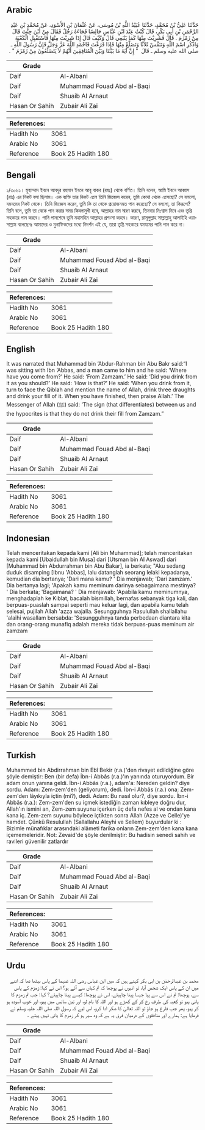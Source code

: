 ## Arabic


<div dir="rtl" lang="ar" style={{fontSize:'larger',backgroundColor:'#f8f9fa',padding:20}}>
حَدَّثَنَا عَلِيُّ بْنُ مُحَمَّدٍ، حَدَّثَنَا عُبَيْدُ اللَّهِ بْنُ مُوسَى، عَنْ عُثْمَانَ بْنِ الأَسْوَدِ، عَنْ مُحَمَّدِ بْنِ عَبْدِ الرَّحْمَنِ بْنِ أَبِي بَكْرٍ، قَالَ كُنْتُ عِنْدَ ابْنِ عَبَّاسٍ جَالِسًا فَجَاءَهُ رَجُلٌ فَقَالَ مِنْ أَيْنَ جِئْتَ قَالَ مِنْ زَمْزَمَ ‏.‏ قَالَ فَشَرِبْتَ مِنْهَا كَمَا يَنْبَغِي قَالَ وَكَيْفَ قَالَ إِذَا شَرِبْتَ مِنْهَا فَاسْتَقْبِلِ الْكَعْبَةَ وَاذْكُرِ اسْمَ اللَّهِ وَتَنَفَّسْ ثَلاَثًا وَتَضَلَّعْ مِنْهَا فَإِذَا فَرَغْتَ فَاحْمَدِ اللَّهَ عَزَّ وَجَلَّ فَإِنَّ رَسُولَ اللَّهِ ـ صلى الله عليه وسلم ـ قَالَ ‏ "‏ إِنَّ آيَةَ مَا بَيْنَنَا وَبَيْنَ الْمُنَافِقِينَ أَنَّهُمْ لاَ يَتَضَلَّعُونَ مِنْ زَمْزَمَ ‏"‏ ‏.‏
</div>
<div style={{backgroundColor:'#f8f9fa',padding:20, marginBottom: 10}}><table> <thead> <tr> <th>Grade</th> <th></th> </tr> </thead> <tbody> <tr><td>Daif</td><td>Al-Albani</td></tr><tr><td>Daif</td><td>Muhammad Fouad Abd al-Baqi</td></tr><tr><td>Daif</td><td>Shuaib Al Arnaut</td></tr><tr><td>Hasan Or Sahih</td><td>Zubair Ali Zai</td></tr></tbody></table><table> <thead> <tr> <th>References:</th> <th></th> </tr> </thead> <tbody><tr><td>Hadith No</td><td>3061</td></tr><tr><td>Arabic No</td><td>3061</td></tr><tr><td>Reference</td><td>Book 25 Hadith 180</td></tr></tbody></table></div>

## Bengali


<div dir="ltr" lang="bn" style={{fontSize:'larger',backgroundColor:'#f8f9fa',padding:20}}>
১/৩০৬১। মুহাম্মাদ ইবনে আবদুর রহমান ইবনে আবূ বাকর (রহঃ) থেকে বর্ণিত। তিনি বলেন, আমি ইবনে আব্বাস (রাঃ) এর নিকট বসা ছিলাম। এক ব্যক্তি তার নিকট এলে তিনি জিজ্ঞেস করেন, তুমি কোথা থেকে এসেছো? সে বললো, যমযমের নিকট থেকে। তিনি জিজ্ঞেস করেন, তুমি কি তা থেকে প্রয়োজনমত পান করেছো? সে বললো, তা কিরূপে? তিনি বলে, তুমি তা থেকে পান করার সময় কিবলামুখী হবে, আল্লাহর নাম স্মরণ করবে, তিনবার নিঃশ্বাস নিবে এবং তৃপ্তি সহকারে পান করবে। পানি পানশেষে তুমি মহামহিম আল্লাহর প্রশংসা করবে। কারণ, রাসূলুল্লাহ সাল্লাল্লাহু আলাইহি ওয়াসাল্লাম বলেছেনঃ আমাদের ও মুনাফিকদের মধ্যে নিদর্শন এই যে, তারা তৃপ্তি সহকারে যমযমের পানি পান করে না।
</div>
<div style={{backgroundColor:'#f8f9fa',padding:20, marginBottom: 10}}><table> <thead> <tr> <th>Grade</th> <th></th> </tr> </thead> <tbody> <tr><td>Daif</td><td>Al-Albani</td></tr><tr><td>Daif</td><td>Muhammad Fouad Abd al-Baqi</td></tr><tr><td>Daif</td><td>Shuaib Al Arnaut</td></tr><tr><td>Hasan Or Sahih</td><td>Zubair Ali Zai</td></tr></tbody></table><table> <thead> <tr> <th>References:</th> <th></th> </tr> </thead> <tbody><tr><td>Hadith No</td><td>3061</td></tr><tr><td>Arabic No</td><td>3061</td></tr><tr><td>Reference</td><td>Book 25 Hadith 180</td></tr></tbody></table></div>

## English


<div dir="ltr" lang="en" style={{fontSize:'larger',backgroundColor:'#f8f9fa',padding:20}}>
It was narrated that Muhammad bin ‘Abdur-Rahman bin Abu Bakr said:“I was sitting with Ibn ‘Abbas, and a man came to him and he said: ‘Where have you come from?’ He said: ‘From Zamzam.’ He said: ‘Did you drink from it as you should?’ He said: ‘How is that?’ He said: ‘When you drink from it, turn to face the Qiblah and mention the name of Allah, drink three draughts and drink your fill of it. When you have finished, then praise Allah.’ The Messenger of Allah (ﷺ) said: ‘The sign (that differentiates) between us and the hypocrites is that they do not drink their fill from Zamzam.”
</div>
<div style={{backgroundColor:'#f8f9fa',padding:20, marginBottom: 10}}><table> <thead> <tr> <th>Grade</th> <th></th> </tr> </thead> <tbody> <tr><td>Daif</td><td>Al-Albani</td></tr><tr><td>Daif</td><td>Muhammad Fouad Abd al-Baqi</td></tr><tr><td>Daif</td><td>Shuaib Al Arnaut</td></tr><tr><td>Hasan Or Sahih</td><td>Zubair Ali Zai</td></tr></tbody></table><table> <thead> <tr> <th>References:</th> <th></th> </tr> </thead> <tbody><tr><td>Hadith No</td><td>3061</td></tr><tr><td>Arabic No</td><td>3061</td></tr><tr><td>Reference</td><td>Book 25 Hadith 180</td></tr></tbody></table></div>

## Indonesian


<div dir="ltr" lang="id" style={{fontSize:'larger',backgroundColor:'#f8f9fa',padding:20}}>
Telah menceritakan kepada kami [Ali bin Muhammad]; telah menceritakan kepada kami [Ubaidullah bin Musa] dari [Utsman bin Al Aswad] dari [Muhammad bin Abdurrahman bin Abu Bakar], ia berkata; "Aku sedang duduk disamping [Ibnu 'Abbas], lalu datanglah seorang lelaki kepadanya, kemudian dia bertanya; 'Dari mana kamu? ' Dia menjawab; 'Dari zamzam.' Dia bertanya lagi; 'Apakah kamu meminum darinya sebagaimana mestinya? ' Dia berkata; 'Bagaimana? ' Dia menjawab: 'Apabila kamu meminumnya, menghadaplah ke Kiblat, bacalah bismillah, bernafas sebanyak tiga kali, dan berpuas-puaslah sampai seperti mau keluar lagi, dan apabila kamu telah selesai, pujilah Allah 'azza wajalla. Sesungguhnya Rasulullah shallallahu 'alaihi wasallam bersabda: 'Sesungguhnya tanda perbedaan diantara kita dan orang-orang munafiq adalah mereka tidak berpuas-puas meminum air zamzam
</div>
<div style={{backgroundColor:'#f8f9fa',padding:20, marginBottom: 10}}><table> <thead> <tr> <th>Grade</th> <th></th> </tr> </thead> <tbody> <tr><td>Daif</td><td>Al-Albani</td></tr><tr><td>Daif</td><td>Muhammad Fouad Abd al-Baqi</td></tr><tr><td>Daif</td><td>Shuaib Al Arnaut</td></tr><tr><td>Hasan Or Sahih</td><td>Zubair Ali Zai</td></tr></tbody></table><table> <thead> <tr> <th>References:</th> <th></th> </tr> </thead> <tbody><tr><td>Hadith No</td><td>3061</td></tr><tr><td>Arabic No</td><td>3061</td></tr><tr><td>Reference</td><td>Book 25 Hadith 180</td></tr></tbody></table></div>

## Turkish


<div dir="ltr" lang="tr" style={{fontSize:'larger',backgroundColor:'#f8f9fa',padding:20}}>
Muhammed bin Abdirrahman bin Ebî Bekir (r.a.)'den rivayet edildiğine göre şöyle demiştir: Ben (bir defa) İbn-i Abbâs (r.a.)'ın yanında oturuyordum. Bir adam onun yanına geldi. İbn-i Abbâs (r.a.), adam'a: Nereden geldin? diye sordu. Adam: Zem-zem'den (geliyorum), dedi. İbn-i Abbâs (r.a.) ona: Zem-zem'den lâyıkıyla içtin (mi?), dedi. Adam: Bu nasıl olur?, diye sordu. İbn-i Abbâs (r.a.): Zem-zem'den su içmek istediğin zaman kıbleye doğru dur, Allah'ın ismini an, Zem-zem suyunu içerken üç defa nefes al ve ondan kana kana iç. Zem-zem suyunu böylece içtikten sonra Allah (Azze ve Celle)'ye hamdet. Çünkü Resulullah (Sallallahu Aleyhi ve Sellem) buyurdular ki : Bizimle münafıklar arasındaki alâmeti farika onların Zem-zem'den kana kana içememeleridir. Not: Zevaid'de şöyle denilmiştir: Bu hadisin senedi sahih ve ravileri güvenilir zatlardır
</div>
<div style={{backgroundColor:'#f8f9fa',padding:20, marginBottom: 10}}><table> <thead> <tr> <th>Grade</th> <th></th> </tr> </thead> <tbody> <tr><td>Daif</td><td>Al-Albani</td></tr><tr><td>Daif</td><td>Muhammad Fouad Abd al-Baqi</td></tr><tr><td>Daif</td><td>Shuaib Al Arnaut</td></tr><tr><td>Hasan Or Sahih</td><td>Zubair Ali Zai</td></tr></tbody></table><table> <thead> <tr> <th>References:</th> <th></th> </tr> </thead> <tbody><tr><td>Hadith No</td><td>3061</td></tr><tr><td>Arabic No</td><td>3061</td></tr><tr><td>Reference</td><td>Book 25 Hadith 180</td></tr></tbody></table></div>

## Urdu


<div dir="rtl" lang="ur" style={{fontSize:'larger',backgroundColor:'#f8f9fa',padding:20}}>
محمد بن عبدالرحمٰن بن ابی بکر کہتے ہیں کہ میں ابن عباس رضی اللہ عنہما کے پاس بیٹھا تھا کہ اتنے میں ان کے پاس ایک شخص آیا، تو انہوں نے پوچھا کہ تم کہاں سے آئے ہو؟ اس نے کہا: زمزم کے پاس سے، پوچھا: تم نے اس سے پیا جیسا پینا چاہیئے، اس نے پوچھا: کیسے پینا چاہیئے؟ کہا: جب تم زمزم کا پانی پیو تو کعبہ کی طرف رخ کر کے کھڑے ہو اور اللہ کا نام لو، اور تین سانس میں پیو، اور خوب آسودہ ہو کر پیو، پھر جب فارغ ہو جاؤ تو اللہ تعالیٰ کا شکر ادا کرو، اس لیے کہ رسول اللہ صلی اللہ علیہ وسلم نے فرمایا ہے: ہمارے اور منافقوں کے درمیان فرق یہ ہے کہ وہ سیر ہو کر زمزم کا پانی نہیں پیتے ۔
</div>
<div style={{backgroundColor:'#f8f9fa',padding:20, marginBottom: 10}}><table> <thead> <tr> <th>Grade</th> <th></th> </tr> </thead> <tbody> <tr><td>Daif</td><td>Al-Albani</td></tr><tr><td>Daif</td><td>Muhammad Fouad Abd al-Baqi</td></tr><tr><td>Daif</td><td>Shuaib Al Arnaut</td></tr><tr><td>Hasan Or Sahih</td><td>Zubair Ali Zai</td></tr></tbody></table><table> <thead> <tr> <th>References:</th> <th></th> </tr> </thead> <tbody><tr><td>Hadith No</td><td>3061</td></tr><tr><td>Arabic No</td><td>3061</td></tr><tr><td>Reference</td><td>Book 25 Hadith 180</td></tr></tbody></table></div>